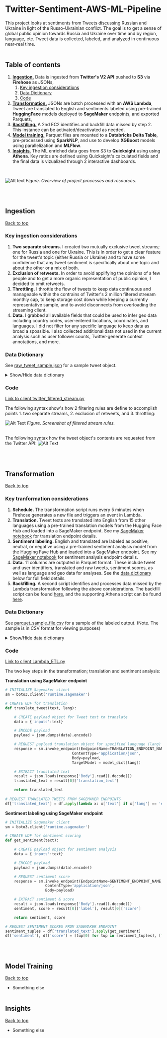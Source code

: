 # Twitter-Sentiment-AWS-ML-Pipeline <a name="home"></a>
 This project looks at sentiments from Tweets discussing Russian and Ukraine in light of the Russo-Ukrainian conflict. The goal is to get a sense of global public opinion towards Russia and Ukraine over time and by region, language, etc. Tweet data is collected, labeled, and analyzed in continuous near-real time. <br><br>
## Table of contents 
 
 1. [<b>Ingestion.</b>](#ingestion) Data is ingested from <b>Twitter's V2 API</b> pushed to <b>S3</b> via <b>Firehose</b> as JSONs,
    1. [Key ingestion considerations](#key_ingestion_considerations)
    1. [Data Dictionary](#ingestion_data_dict)
    1. [Code](#ingestion_code)
 1. [<b>Transformation.</b>](#transformation) JSONs are batch processed with an <b>AWS Lambda</b>, Tweet are translated to English and sentiments labeled using pre-trained <b>HuggingFace</b> models deployed to <b>SageMaker</b> endpoints, and exported Parquets,
   1. [<b>Backfilling.</b>](#transformation) A 2nd EC2 identifies and backfill data missed by step 2. This instance can be activated/deactivated as needed.
 1. [<b>Model training</b>.](#training) Parquet files are mounted to a <b>Databricks Delta Table</b>, pre-processed using <b>SparkNLP</b>, and use to develop <b>XGBoost</b> models using parallelization and <b>MLFlow</b>.
 1. [<b>Insights</b>.](#insights) The ML enriched data goes from S3 to <b>Quicksight</b> using using <b>Athena</b>. Key ratios are defined using Quicksight's calculated fields and the final data is vizualized through 2 interactive dashboards. 
<br>

![Alt text](https://github.com/JonathanG-M/Twitter-Sentiment-AWS-ML-Pipeline/blob/main/img/Twitter%20Sentiment%20Analysis.png)
<i> Figure. Overview of project processes and resources.</i>

<br><br>
## Ingestion
<a name="ingestion"></a>
[<u>Back to top</u>](#home)
<br>

### Key ingestion considerations<a name="key_ingestion_considerations"></a>

1. <b>Two separate streams.</b> I created two mutually exclusive tweet streams; one for Russia and one for Ukraine. This is in order to get a clear feature for the tweet's topic (either Russia or Ukraine) and to have some confidence that any tweet sentiment is specifically about one topic and about the other or a mix of both. 
1. <b>Exclusion of retweets.</b> In order to avoid applifying the opinions of a few people and to get a more organic representation of public opinion, I decided to omit retweets.
1. <b>Throttling.</b> I throttle the flow of tweets to keep data continuous and manageable within the contrains of Twitter's 2 million filtered streeam monthly cap, to keep storage cost down while keeping a currently representative sample, and to avoid disconnects from overloading the streaming client.
1. <b>Data.</b> I grabbed all available fields that could be used to infer geo data including country codes, user-entered locations, coordinates, and languages. I did not filter for any specific language to keep data as broad a spossible. I also collected additional data not used in the current analysis such as user follower counts, Twitter-generate context annotations, and more. 

### Data Dictionary<a name="ingestion_data_dict"></a>


See [raw_tweet_sample.json](https://github.com/JonathanG-M/Twitter-Sentiment-AWS-ML-Pipeline/blob/main/1.%20Ingestion/sample/raw_tweet_sample.json) for a sample tweet object.
<details>
<summary>Show/Hide data dictionary</summary>
<br>

* <b>data</b>: Tweet data object
* <b>data > author_id</b>: Unique user ID 
* <b>data > context_annotation</b>: Twitter's own named entity recognition
* <b>data > created_at</b>: Tweet creation date
* <b>data > geo > place_id</b>: Tweet-specific location id. Location data can be found in <b>data > includes > places</b> 
* <b>data > id</b>: Tweet unique id
* <b>data > lang</b>: Language detected by Twitter
* <b>data > text</b>: The actual Tweet text
* <b>data > includes</b>: Expansion of people data and place data mentioned in data > text and data > geo
* <b>data > includes > users</b>: User data, including the tweet's author.
* <b>data > includes > users[i] > location</b>: Location data manually entered by user. Low reliability since users can enter anything (USA, Atlantis, Mom's basemend, etc.)
* <b>data > includes > users[i] > name</b>: User's screen name. Not unique.
* <b>data > includes > users[i] > pubic metrics</b>: High-level user stats (followers, tweet count, etc)
* <b>data > includes > users[i] > username</b>: User's unique @ twitter handle
* <b>matching_rules</b> Filtered stream rule which this tweet matches on
* <b>matching_rules > tag</b> Optional tag which can be set to use as a feature. This is how data is tagged in point 1. under [key ingestion considerations](#key_ingestion_considerations)
    
</details>

### Code<a name="ingestion_code"></a> 
[Link to client twitter_filtered_stream.py](https://github.com/JonathanG-M/Twitter-Sentiment-AWS-ML-Pipeline/blob/main/1.%20Ingestion/twitter_filtered_stream.py)

The following syntax show's how 2 filtering rules are define to accomplish points 1. two separate streams, 2. exclusion of retweets, and 3. throttling:

![Alt Text](https://github.com/JonathanG-M/Twitter-Sentiment-AWS-ML-Pipeline/blob/main/img/filtering_rules.png)
<i> Figure. Screenshot of filtered stream rules.</i><br><br>

The following syntax how the tweet object's contents are requested from the Twitter API:
![Alt Text](https://github.com/JonathanG-M/Twitter-Sentiment-AWS-ML-Pipeline/blob/main/img/tweet_object_rules.png)


<br><br>
## Transformation
<a name="transformation"></a>
[<u>Back to top</u>](#home)
<br>

### Key tranformation considerations<a name="key_transformation_considerations"></a>

1. <b>Schedule.</b> The transformation script runs every 5 minutes when Firehose generates a new file and triggers an event in Lambda.
1. <b>Translation.</b> Tweet texts are translated into English from 15 other languages using a pre-trained translation models from the Hugging Face Hub and loaded into a SageMaker endpoint. See my [SageMaker notebook](https://github.com/JonathanG-M/Twitter-Sentiment-AWS-ML-Pipeline/blob/main/2.%20Transformation/a.%20Sagemaker%20notebooks/translator_mme_deploy.ipynb) for translation endpoint details.
1. <b>Sentiment labeling.</b> English and translated are labeled as positive, neutral, or negative using a pre-trained sentiment analysis model from the Hugging Fave Hub and loaded into a SageMaker endpoint. See my [SageMaker notebook](https://github.com/JonathanG-M/Twitter-Sentiment-AWS-ML-Pipeline/blob/main/2.%20Transformation/a.%20Sagemaker%20notebooks/hf_sentiment_model_deploy.ipynb) for sentiment analysis endpoint details.
1. <b>Data.</b> 11 columns are outputed in Parquet format. These include tweet and user identifiers, translated and raw tweets, sentiment scores, as well as language and geo data for analyses. See the [data dictionary](#transformation_data_dict) below for full field details.
1. <b>Backfilling.</b> A second script identifies and processes data missed by the Lambda transformation following the above considerations. The backfill script can be found [here](https://github.com/JonathanG-M/Twitter-Sentiment-AWS-ML-Pipeline/blob/main/2.%20Transformation/c.%20EC2%20backfill/twitter_backfill_client.py), and the supporting Athena script can be found [here](https://github.com/JonathanG-M/Twitter-Sentiment-AWS-ML-Pipeline/blob/main/2.%20Transformation/c.%20EC2%20backfill/get_processed_files.sql).


### Data Dictionary<a name="transformation_data_dict"></a>

See [parquet_sample_file.csv](https://github.com/JonathanG-M/Twitter-Sentiment-AWS-ML-Pipeline/blob/main/2.%20Transformation/sample/parquet_sample_file.csv) for a sample of the labeled output. (Note. The sample is in CSV format for viewing purposes)
<details>
<summary>Show/Hide data dictionary</summary>
<br>

* <b>ts</b>: Timestamp of the tweet's creation
* <b>tweet_id</b>: Tweet unique id
* <b>author_id</b>: Author unique id
* <b>text</b>: The actual Tweet text
* <b>lang</b>: Language detected by Twitter
* <b>country_code</b>: ISO country code for users sharing location
* <b>location</b>: Location data manually entered by user. Low reliability since users can enter anything (USA, Atlantis, Mom's basemend, etc.)
* <b>tag</b>: Tag of matching filtering rules to use as a feature. This is how data is tagged in point 1. under [key ingestion considerations](#key_ingestion_considerations)
* <b>translated_text</b>: Translated tweet text
* <b>sentiment</b>: Sentiment polarity labeled as either Positive, Neutral, or Negative
* <b>score</b>: Sentiment score with greater values indicating greater confidence in the sentiment label
    
</details>

### Code<a name="transformation_code"></a> 
[Link to client Lambda_ETL.py](https://github.com/JonathanG-M/Twitter-Sentiment-AWS-ML-Pipeline/blob/main/2.%20Transformation/b.%20Lambda/Lambda_ETL.py)

The two key steps in the transformation; translation and sentiment analysis:

<b>Translation using SageMaker endpoint</b>

```python
# INITIALIZE Sagemaker client
sm = boto3.client('runtime.sagemaker')

# CREATE UDF for translation
def translate_tweet(text, lang):

    # CREATE payload object for Tweet text to translate
    data = {'inputs':text}

    # ENCODE payload
    payload = json.dumps(data).encode()

    # REQUEST payload translation object for specified language (lang)
    response = sm.invoke_endpoint(EndpointName=TRANSLATION_ENDPOINT_NAME,
                              ContentType='application/json',
                              Body=payload,
                              TargetModel = model_dict[lang])

    # EXTRACT translated text
    result = json.loads(response['Body'].read().decode())
    translated_text = result[0]['translation_text']

    return translated_text
    
# REQUEST TRANSLATED TWEETS FROM SAGEMAKER ENDPOINTS
df['translated_text'] = df.apply(lambda x: x['text'] if x['lang'] == 'en' else  translate_tweet(x['text'], x['lang']), axis=1)  
```

<b>Sentiment labeling using SageMaker endpoint</b>

```python
# INITIALIZE Sagemaker client
sm = boto3.client('runtime.sagemaker')

# CREATE UDF for sentiment scoring
def get_sentiment(text):

    # CREATE payload object for sentiment analysis
    data = {'inputs':text}

    # ENCODE payload
    payload = json.dumps(data).encode()

    # REQUEST sentiment score
    response = sm.invoke_endpoint(EndpointName=SENTIMENT_ENDPOINT_NAME,
                  ContentType='application/json',
                  Body=payload)

    # EXTRACT sentiment & score
    result = json.loads(response['Body'].read().decode())
    sentiment, score = result[0]['label'], result[0]['score']

    return sentiment, score

# REQUEST SENTIMENT SCORES FROM SAGEMAKER ENDPOINT
sentiment_tuples = df['translated_text'].apply(get_sentiment)
df['sentiment'], df['score'] = [tup[0] for tup in sentiment_tuples], [float(tup[1]) for tup in sentiment_tuples]
```


<br><br>
## Model Training
<a name="training"></a>
[<u>Back to top</u>](#home)
<br>

* Something else
<br><br>
## Insights
<a name="insights"></a>
[<u>Back to top</u>](#home)
<br>

* Something else
